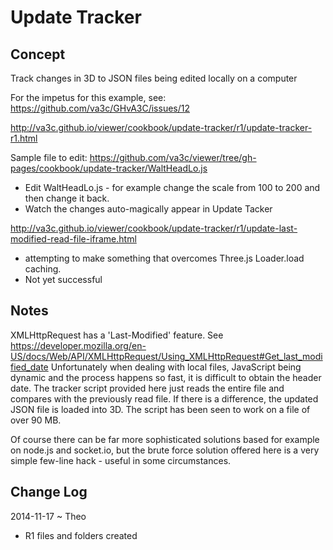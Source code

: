 Update Tracker
===
## Concept

Track changes in 3D to JSON files being edited locally on a computer

For the impetus for this example, see: <https://github.com/va3c/GHvA3C/issues/12>

<http://va3c.github.io/viewer/cookbook/update-tracker/r1/update-tracker-r1.html>

Sample file to edit: <https://github.com/va3c/viewer/tree/gh-pages/cookbook/update-tracker/WaltHeadLo.js>

* Edit WaltHeadLo.js - for example change the scale from 100 to 200 and then change it back.
* Watch the changes auto-magically appear in Update Tacker

<http://va3c.github.io/viewer/cookbook/update-tracker/r1/update-last-modified-read-file-iframe.html>

* attempting to make something that overcomes Three.js Loader.load caching.
* Not yet successful


## Notes

XMLHttpRequest has a 'Last-Modified' feature.
See <https://developer.mozilla.org/en-US/docs/Web/API/XMLHttpRequest/Using_XMLHttpRequest#Get_last_modified_date>
Unfortunately when dealing with local files, JavaScript being dynamic and the process happens so fast, it is difficult to obtain the header date.
The tracker script provided here just reads the entire file and compares with the previously read file.
If there is a difference, the updated JSON file is loaded into 3D.
The script has been seen to work on a file of over 90 MB.

Of course there can be far more sophisticated solutions based for example on node.js and socket.io, 
but the brute force solution offered here is a very simple few-line hack - useful in some circumstances.

 


## Change Log

2014-11-17 ~ Theo

* R1 files and folders created
